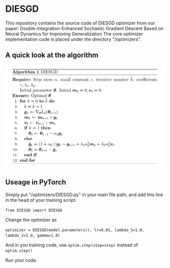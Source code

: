 # DIESGD
This repository contains the source code of DIESGD optimizer from our paper: Double-Integration-Enhanced Sochastic Gradient Descent Based on Neural Dynamics for Improving Generalization
The core optimizer implementation code is placed under the directory "/optimizers".

## A quick look at the algorithm

![DIESGDOptimizer](DIESGDOptimizer.png)

## Useage in PyTorch

Simply put "/optimizers/DIESGD.py" in your main file path, and add this line in the head of your training script:

 `from DIESGD import DIESGD`

Change the optimizer as

`optimizer = DIESGD(model.parameters(), lr=0.01, lambda_1=1.0, lambda_2=1.0, gamma=1.0)`

And in you training code, use `optim.step(step=step)` instead of `optim.step()`

Run your code.
